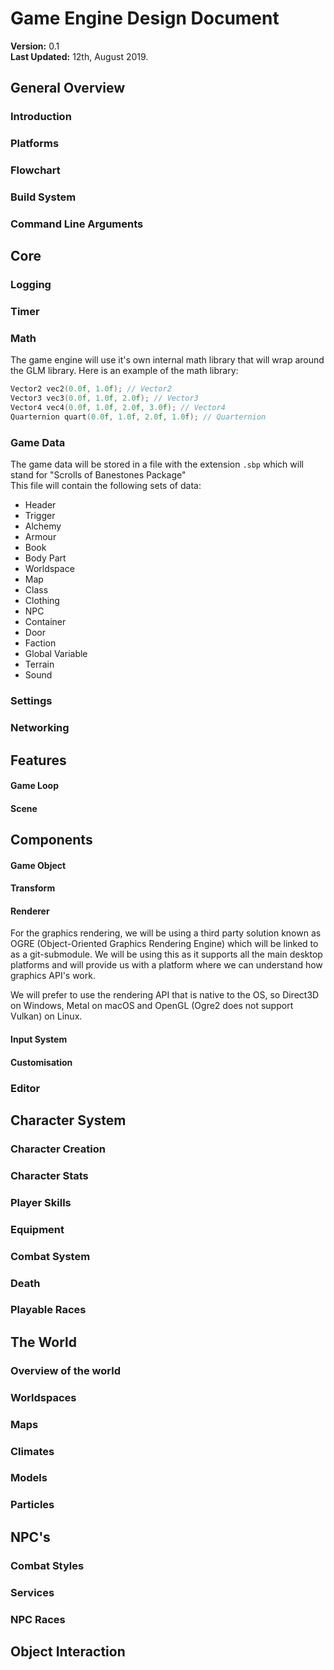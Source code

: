 # Game Engine Design Document
**Version:** 0.1  
**Last Updated:** 12th, August 2019.  

## General Overview

### Introduction

### Platforms

### Flowchart

### Build System

### Command Line Arguments

## Core

### Logging

### Timer

### Math
The game engine will use it's own internal math library that will wrap around the GLM library.
Here is an example of the math library:
```cpp
Vector2 vec2(0.0f, 1.0f); // Vector2
Vector3 vec3(0.0f, 1.0f, 2.0f); // Vector3
Vector4 vec4(0.0f, 1.0f, 2.0f, 3.0f); // Vector4
Quarternion quart(0.0f, 1.0f, 2.0f, 1.0f); // Quarternion
```

### Game Data
The game data will be stored in a file with the extension `.sbp` which will stand for "Scrolls of Banestones Package"  
This file will contain the following sets of data:
* Header
* Trigger
* Alchemy
* Armour
* Book
* Body Part
* Worldspace
* Map
* Class
* Clothing
* NPC
* Container
* Door
* Faction
* Global Variable
* Terrain
* Sound

### Settings

### Networking

## Features

#### Game Loop

#### Scene

## Components

#### Game Object

#### Transform

#### Renderer
For the graphics rendering, we will be using a third party solution known as OGRE (Object-Oriented Graphics Rendering Engine) which will be linked to as a git-submodule. We will be using this as it supports all the main desktop platforms and will provide us with a platform where we can understand how graphics API's work.

We will prefer to use the rendering API that is native to the OS, so Direct3D on Windows, Metal on macOS and OpenGL (Ogre2 does not support Vulkan) on Linux.

#### Input System

#### Customisation

### Editor

## Character System

### Character Creation

### Character Stats

### Player Skills

### Equipment

### Combat System

### Death

### Playable Races

## The World

### Overview of the world

### Worldspaces

### Maps

### Climates

### Models

### Particles

## NPC's

### Combat Styles

### Services

### NPC Races

## Object Interaction
